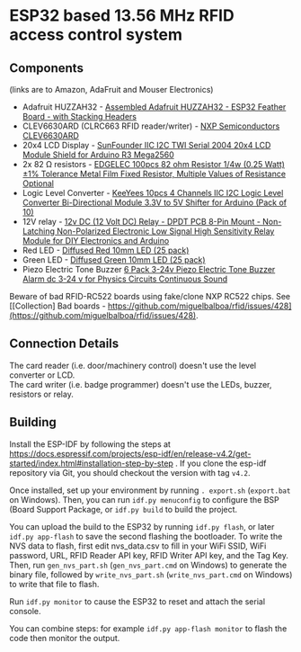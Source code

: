 ESP32 based 13.56 MHz RFID access control system
===

Components
---
(links are to Amazon, AdaFruit and Mouser Electronics)

- Adafruit HUZZAH32 - [Assembled Adafruit HUZZAH32 - ESP32 Feather Board - with Stacking Headers](https://www.adafruit.com/product/3619)
- CLEV6630ARD (CLRC663 RFID reader/writer) - [NXP Semiconductors CLEV6630ARD](https://www.mouser.com/ProductDetail/NXP-Semiconductors/CLEV6630ARD?qs=%2Fha2pyFadujWtMY8yNDgyDVMb%252BUPmISJ5aW3tRgK33PclfjweBuHLg%3D%3D)
- 20x4 LCD Display - [SunFounder IIC I2C TWI Serial 2004 20x4 LCD Module Shield for Arduino R3 Mega2560 ](https://www.amazon.com/gp/product/B01GPUMP9C/ref=ppx_yo_dt_b_asin_title_o05_s00?ie=UTF8&psc=1)
- 2x 82 Ω resistors - [EDGELEC 100pcs 82 ohm Resistor 1/4w (0.25 Watt) ±1% Tolerance Metal Film Fixed Resistor, Multiple Values of Resistance Optional ](https://www.amazon.com/gp/product/B07HDG2MXW/ref=ppx_yo_dt_b_asin_title_o07_s01?ie=UTF8&psc=1)
- Logic Level Converter - [KeeYees 10pcs 4 Channels IIC I2C Logic Level Converter Bi-Directional Module 3.3V to 5V Shifter for Arduino (Pack of 10) ](https://www.amazon.com/gp/product/B07LG646VS/ref=ppx_yo_dt_b_asin_title_o05_s01?ie=UTF8&psc=1)
- 12V relay - [12v DC (12 Volt DC) Relay - DPDT PCB 8-Pin Mount - Non-Latching Non-Polarized Electronic Low Signal High Sensitivity Relay Module for DIY Electronics and Arduino ](https://www.amazon.com/gp/product/B07CP7KBYV/ref=ppx_yo_dt_b_asin_title_o04_s00?ie=UTF8&psc=1)
- Red LED - [Diffused Red 10mm LED (25 pack)](https://www.adafruit.com/product/845)
- Green LED - [Diffused Green 10mm LED (25 pack)](https://www.adafruit.com/product/844)
- Piezo Electric Tone Buzzer [6 Pack 3-24v Piezo Electric Tone Buzzer Alarm dc 3-24 v for Physics Circuits Continuous Sound ](https://www.amazon.com/gp/product/B07JDBF4V3/ref=ppx_yo_dt_b_asin_title_o07_s00?ie=UTF8&psc=1)

Beware of bad RFID-RC522 boards using fake/clone NXP RC522 chips. See [\[Collection\] Bad boards - https://github.com/miguelbalboa/rfid/issues/428](https://github.com/miguelbalboa/rfid/issues/428).

Connection Details
---

The card reader (i.e. door/machinery control) doesn't use the level converter or LCD.<br>
The card writer (i.e. badge programmer) doesn't use the LEDs, buzzer, resistors or relay.


Building
--------

Install the ESP-IDF by following the steps at https://docs.espressif.com/projects/esp-idf/en/release-v4.2/get-started/index.html#installation-step-by-step .
If you clone the esp-idf repository via Git, you should checkout the version with tag `v4.2`.

Once installed, set up your environment by running `. export.sh` (`export.bat` on Windows). Then, you can run `idf.py menuconfig` to configure the BSP (Board Support Package, or `idf.py build` to build the project.

You can upload the build to the ESP32 by running `idf.py flash`, or later `idf.py app-flash` to save the second flashing the bootloader.
To write the NVS data to flash, first edit nvs\_data.csv to fill in your WiFi SSID, WiFi password, URL, RFID Reader API key, RFID Writer API key, and the Tag Key. Then, run `gen_nvs_part.sh` (`gen_nvs_part.cmd` on Windows) to generate the binary file, followed by `write_nvs_part.sh` (`write_nvs_part.cmd` on Windows) to write that file to flash.

Run `idf.py monitor` to cause the ESP32 to reset and attach the serial console.

You can combine steps: for example `idf.py app-flash monitor` to flash the code then monitor the output.


